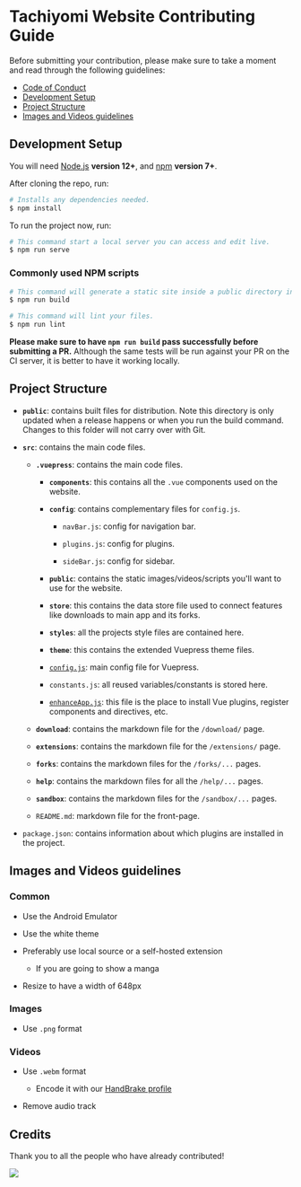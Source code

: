 # Tachiyomi Website Contributing Guide

Before submitting your contribution, please make sure to take a moment and read through the following guidelines:

- [Code of Conduct](./CODE_OF_CONDUCT.md)
- [Development Setup](#development-setup)
- [Project Structure](#project-structure)
- [Images and Videos guidelines](#images-and-videos-guidelines)

## Development Setup

You will need [Node.js](http://nodejs.org) **version 12+**, and [npm](https://docs.npmjs.com/try-the-latest-stable-version-of-npm) **version 7+**.

After cloning the repo, run:

``` bash
# Installs any dependencies needed.
$ npm install
```

To run the project now, run:

``` bash
# This command start a local server you can access and edit live.
$ npm run serve
```

### Commonly used NPM scripts

``` bash
# This command will generate a static site inside a public directory in your project.
$ npm run build

# This command will lint your files.
$ npm run lint
```

 **Please make sure to have `npm run build` pass successfully before submitting a PR.** Although the same tests will be run against your PR on the CI server, it is better to have it working locally.

## Project Structure

- **`public`**: contains built files for distribution. Note this directory is only updated when a release happens or when you run the build command. Changes to this folder will not carry over with Git.

- **`src`**: contains the main code files.

  - **`.vuepress`**: contains the main code files.

	- **`components`**: this contains all the `.vue` components used on the website.

    - **`config`**: contains complementary files for `config.js`.

      - `navBar.js`: config for navigation bar.

      - `plugins.js`: config for plugins.

      - `sideBar.js`: config for sidebar.

     - **`public`**: contains the static images/videos/scripts you'll want to use for the website.

     - **`store`**: this contains the data store file used to connect features like downloads to main app and its forks.

     - **`styles`**: all the projects style files are contained here.

     - **`theme`**: this contains the extended Vuepress theme files.

    - [`config.js`](https://vuepress.vuejs.org/guide/basic-config.html#config-file): main config file for Vuepress.

	- `constants.js`: all reused variables/constants is stored here.

	- [`enhanceApp.js`](https://vuepress.vuejs.org/guide/basic-config.html#app-level-enhancements): this file is the place to install Vue plugins, register components and directives, etc.

  - **`download`**: contains the markdown file for the `/download/` page.

  - **`extensions`**: contains the markdown file for the `/extensions/` page.

  - **`forks`**: contains the markdown files for the `/forks/...` pages.

  - **`help`**: contains the markdown files for all the `/help/...` pages.

  - **`sandbox`**: contains the markdown files for the `/sandbox/...` pages.

  - `README.md`: markdown file for the front-page.

- `package.json`: contains information about which plugins are installed in the project.

## Images and Videos guidelines

### Common
- Use the Android Emulator

- Use the white theme

- Preferably use local source or a self-hosted extension
  - If you are going to show a manga

- Resize to have a width of 648px

### Images
- Use `.png` format

### Videos
- Use `.webm` format
  - Encode it with our [HandBrake profile](../.github/tachiyomi-handbrake-profile.json)

- Remove audio track

## Credits

Thank you to all the people who have already contributed!

<a href="https://github.com/tachiyomiorg/website/graphs/contributors">
  <img src="https://contrib.rocks/image?repo=tachiyomiorg/website" />
</a>
